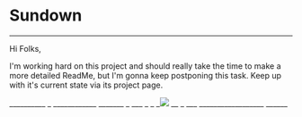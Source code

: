 # Sundown
---

Hi Folks,

I'm working hard on this project and should really take the time to make a more detailed ReadMe, but I'm gonna keep postponing this task. Keep up with it's current state via its project page.


__________ _ ____________ _______ _ ___ _     _ _![](https://imgur.com/qrcHJga.gif) __ _  ___ __________________ ______
